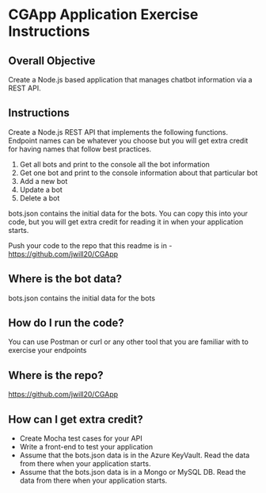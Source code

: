 # CGApp Application Exercise Instructions
## Overall Objective
Create a Node.js based application that manages chatbot information via a REST API.

## Instructions
Create a Node.js REST API that implements the following functions. Endpoint names can be whatever you choose but you will get extra credit
for having names that follow best practices. 
1. Get all bots and print to the console all the bot information
2. Get one bot and print to the console information about that particular bot
3. Add a new bot
4. Update a bot
5. Delete a bot

bots.json contains the initial data for the bots. You can copy this into your code, but you will get extra credit for reading it in when 
your application starts.

Push your code to the repo that this readme is in - https://github.com/jwill20/CGApp

## Where is the bot data?
bots.json contains the initial data for the bots

## How do I run the code?
You can use Postman or curl or any other tool that you are familiar with to exercise your endpoints

## Where is the repo?
https://github.com/jwill20/CGApp

## How can I get extra credit?
- Create Mocha test cases for your API
- Write a front-end to test your application
- Assume that the bots.json data is in the Azure KeyVault. Read the data from there when your application starts.
- Assume that the bots.json data is in a Mongo or MySQL DB. Read the data from there when your application starts.

